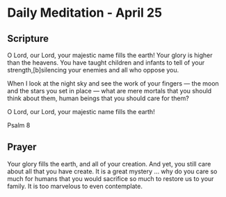 # Daily Meditation - April 25

## Scripture

O Lord, our Lord, your majestic name fills the earth!    Your glory is higher
than the heavens. You have taught children and infants    to tell of your
strength,[b]silencing your enemies    and all who oppose you.

When I look at the night sky and see the work of your fingers —    the moon and
the stars you set in place — what are mere mortals that you should think about
them,    human beings that you should care for them?

O Lord, our Lord, your majestic name fills the earth!

Psalm 8


## Prayer

Your glory fills the earth, and all of your creation.  And yet, you still care
about all that you have create.  It is a great mystery ... why do you care so
much for humans that you would sacrifice so much to restore us to your family.
It is too marvelous to even contemplate.

